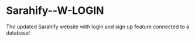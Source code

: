 # Sarahify--W-LOGIN
The updated Sarahify website with login and sign up feature connected to a database!
